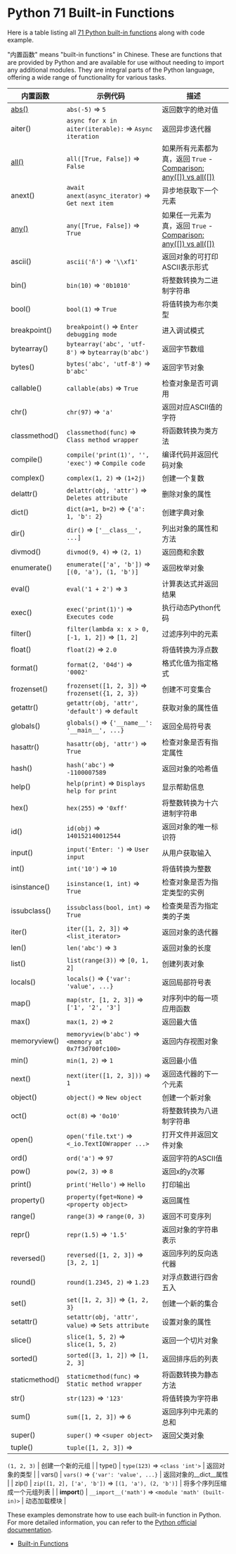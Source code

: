 # Python 71 Built-in Functions

Here is a table listing all [71 Python built-in functions](https://docs.python.org/zh-cn/3/library/functions.html) along with code example.

"内置函数" means "built-in functions" in Chinese. These are functions that are provided by Python and are available for use without needing to import any additional modules. They are integral parts of the Python language, offering a wide range of functionality for various tasks.

| **内置函数**       | **示例代码**                                           | **描述**                                           |
|-------------------|------------------------------------------------------|----------------------------------------------------|
| [abs()](https://github.com/uwspstar/20-Day-Challenge-List/blob/main/Python/Built-in%20Functions/abs(x)_function.md)    | `abs(-5)` => `5`                                      | 返回数字的绝对值                                    |
| aiter()           | `async for x in aiter(iterable):` => `Async iteration`| 返回异步迭代器                                      |
| [all()](https://github.com/uwspstar/20-Day-Challenge-List/tree/main/Python/Built-in%20Functions)             | `all([True, False])` => `False`                       | 如果所有元素都为真，返回 `True` - [Comparison: any([]) vs all([])](https://codebitwave.com/python-101-comparison-any-vs-all/)                     |
| anext()           | `await anext(async_iterator)` => `Get next item`      | 异步地获取下一个元素                                |
| [any()](https://github.com/uwspstar/20-Day-Challenge-List/blob/main/Python/Built-in%20Functions/any(iterable)_function.md)             | `any([True, False])` => `True`                        | 如果任一元素为真，返回 `True` - [Comparison: any([]) vs all([])](https://codebitwave.com/python-101-comparison-any-vs-all/)                       |
| ascii()           | `ascii('ñ')` => `'\\xf1'`                             | 返回对象的可打印ASCII表示形式                         |
| bin()             | `bin(10)` => `'0b1010'`                               | 将整数转换为二进制字符串                             |
| bool()            | `bool(1)` => `True`                                   | 将值转换为布尔类型                                  |
| breakpoint()      | `breakpoint()` => `Enter debugging mode`              | 进入调试模式                                        |
| bytearray()       | `bytearray('abc', 'utf-8')` => `bytearray(b'abc')`    | 返回字节数组                                        |
| bytes()           | `bytes('abc', 'utf-8')` => `b'abc'`                   | 返回字节对象                                        |
| callable()        | `callable(abs)` => `True`                             | 检查对象是否可调用                                  |
| chr()             | `chr(97)` => `'a'`                                    | 返回对应ASCII值的字符                                |
| classmethod()     | `classmethod(func)` => `Class method wrapper`         | 将函数转换为类方法                                  |
| compile()         | `compile('print(1)', '', 'exec')` => `Compile code`   | 编译代码并返回代码对象                              |
| complex()         | `complex(1, 2)` => `(1+2j)`                           | 创建一个复数                                        |
| delattr()         | `delattr(obj, 'attr')` => `Deletes attribute`         | 删除对象的属性                                      |
| dict()            | `dict(a=1, b=2)` => `{'a': 1, 'b': 2}`                | 创建字典对象                                        |
| dir()             | `dir()` => `['__class__', ...]`                       | 列出对象的属性和方法                                |
| divmod()          | `divmod(9, 4)` => `(2, 1)`                            | 返回商和余数                                        |
| enumerate()       | `enumerate(['a', 'b'])` => `[(0, 'a'), (1, 'b')]`     | 返回枚举对象                                        |
| eval()            | `eval('1 + 2')` => `3`                                | 计算表达式并返回结果                                |
| exec()            | `exec('print(1)')` => `Executes code`                 | 执行动态Python代码                                  |
| filter()          | `filter(lambda x: x > 0, [-1, 1, 2])` => `[1, 2]`     | 过滤序列中的元素                                    |
| float()           | `float(2)` => `2.0`                                   | 将值转换为浮点数                                    |
| format()          | `format(2, '04d')` => `'0002'`                        | 格式化值为指定格式                                  |
| frozenset()       | `frozenset([1, 2, 3])` => `frozenset({1, 2, 3})`      | 创建不可变集合                                      |
| getattr()         | `getattr(obj, 'attr', 'default')` => `default`        | 获取对象的属性值                                    |
| globals()         | `globals()` => `{'__name__': '__main__', ...}`        | 返回全局符号表                                      |
| hasattr()         | `hasattr(obj, 'attr')` => `True`                      | 检查对象是否有指定属性                              |
| hash()            | `hash('abc')` => `-1100007589`                        | 返回对象的哈希值                                    |
| help()            | `help(print)` => `Displays help for print`            | 显示帮助信息                                        |
| hex()             | `hex(255)` => `'0xff'`                                | 将整数转换为十六进制字符串                           |
| id()              | `id(obj)` => `140152140012544`                        | 返回对象的唯一标识符                                |
| input()           | `input('Enter: ')` => `User input`                    | 从用户获取输入                                      |
| int()             | `int('10')` => `10`                                   | 将值转换为整数                                      |
| isinstance()      | `isinstance(1, int)` => `True`                        | 检查对象是否为指定类型的实例                         |
| issubclass()      | `issubclass(bool, int)` => `True`                     | 检查类是否为指定类的子类                             |
| iter()            | `iter([1, 2, 3])` => `<list_iterator>`                | 返回对象的迭代器                                    |
| len()             | `len('abc')` => `3`                                   | 返回对象的长度                                      |
| list()            | `list(range(3))` => `[0, 1, 2]`                       | 创建列表对象                                        |
| locals()          | `locals()` => `{'var': 'value', ...}`                 | 返回局部符号表                                      |
| map()             | `map(str, [1, 2, 3])` => `['1', '2', '3']`            | 对序列中的每一项应用函数                            |
| max()             | `max(1, 2)` => `2`                                    | 返回最大值                                          |
| memoryview()      | `memoryview(b'abc')` => `<memory at 0x7f3d700fc100>`  | 返回内存视图对象                                    |
| min()             | `min(1, 2)` => `1`                                    | 返回最小值                                          |
| next()            | `next(iter([1, 2, 3]))` => `1`                        | 返回迭代器的下一个元素                              |
| object()          | `object()` => `New object`                            | 创建一个新对象                                      |
| oct()             | `oct(8)` => `'0o10'`                                  | 将整数转换为八进制字符串                             |
| open()            | `open('file.txt')` => `<_io.TextIOWrapper ...>`       | 打开文件并返回文件对象                              |
| ord()             | `ord('a')` => `97`                                    | 返回字符的ASCII值                                   |
| pow()             | `pow(2, 3)` => `8`                                    | 返回x的y次幂                                        |
| print()           | `print('Hello')` => `Hello`                           | 打印输出                                            |
| property()        | `property(fget=None)` => `<property object>`          | 返回属性                                            |
| range()           | `range(3)` => `range(0, 3)`                           | 返回不可变序列                                      |
| repr()            | `repr(1.5)` => `'1.5'`                                | 返回对象的字符串表示                                |
| reversed()        | `reversed([1, 2, 3])` => `[3, 2, 1]`                  | 返回序列的反向迭代器                                |
| round()           | `round(1.2345, 2)` => `1.23`                          | 对浮点数进行四舍五入                                |
| set()             | `set([1, 2, 3])` => `{1, 2, 3}`                       | 创建一个新的集合                                    |
| setattr()         | `setattr(obj, 'attr', value)` => `Sets attribute`     | 设置对象的属性                                      |
| slice()           | `slice(1, 5, 2)` => `slice(1, 5, 2)`                  | 返回一个切片对象                                    |
| sorted()          | `sorted([3, 1, 2])` => `[1, 2, 3]`                    | 返回排序后的列表                                    |
| staticmethod()    | `staticmethod(func)` => `Static method wrapper`       | 将函数转换为静态方法                                |
| str()             | `str(123)` => `'123'`                                 | 将值转换为字符串                                    |
| sum()             | `sum([1, 2, 3])` => `6`                               | 返回序列中元素的总和                                |
| super()           | `super()` => `<super object>`                         | 返回父类对象                                        |
| tuple()           | `tuple([1, 2, 3])` =>

 `(1, 2, 3)`                     | 创建一个新的元组                                    |
| type()            | `type(123)` => `<class 'int'>`                        | 返回对象的类型                                      |
| vars()            | `vars()` => `{'var': 'value', ...}`                   | 返回对象的__dict__属性                              |
| zip()             | `zip([1, 2], ['a', 'b'])` => `[(1, 'a'), (2, 'b')]`   | 将多个序列压缩成一个元组列表                        |
| __import__()      | `__import__('math')` => `<module 'math' (built-in)>`  | 动态加载模块                                        |
 



These examples demonstrate how to use each built-in function in Python. For more detailed information, you can refer to the [Python official documentation](https://docs.python.org/3/library/functions.html).

- [Built-in Functions](https://docs.python.org/3/library/functions.html)
